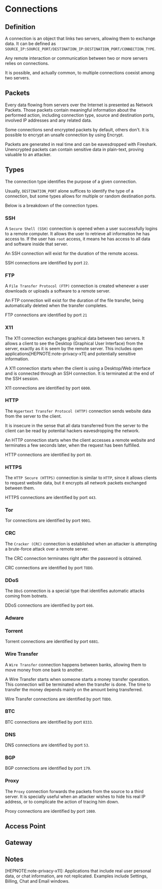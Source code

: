 # Connections

## Definition

A connection is an object that links two servers, allowing them to exchange data. It can be defined as  `SOURCE_IP:SOURCE_PORT/DESTINATION_IP:DESTINATION_PORT/CONNECTION_TYPE`.

Any remote interaction or communication between two or more servers relies on connections.

It is possible, and actually common, to multiple connections coexist among two servers.

## Packets

Every data flowing from servers over the Internet is presented as Network Packets. Those packets contain meaningful information about the performed action, including connection type, source and destination ports, involved IP addresses and any related data.

Some connections send encrypted packets by default, others don't. It is possible to encrypt an unsafe connection by using Encrypt.

Packets are generated in real time and can be eavesdropped with Fireshark. Unencrypted packets can contain sensitive data in plain-text, proving valuable to an attacker.

## Types

The connection type identifies the purpose of a given connection.

Usually, `DESTINATION_PORT` alone suffices to identify the type of a connection, but some types allows for multiple or random destination ports.

Below is a breakdown of the connection types.

### SSH

A `Secure Shell (SSH)` connection is opened when a user successfully logins to a remote computer. It allows the user to retrieve all information he has access to. If the user has `root` access, it means he has access to all data and software inside that server.

An SSH connection will exist for the duration of the remote access.

SSH connections are identified by port `22`.

### FTP

A `File Transfer Protocol (FTP)` connection is created whenever a user downloads or uploads a software to a remote server.

An FTP connection will exist for the duration of the file transfer, being automatically deleted when the transfer completes. 

FTP connections are identified by port `21`

### X11

The X11 connection exchanges graphical data between two servers. It allows a client to see the Desktop (Graphical User Interface) from the server, exactly as it is seem by the remote server. This includes open applications[HEPNOTE:note-privacy-x11] and potentially sensitive information.

A X11 connection starts when the client is using a Desktop/Web interface and is connected through an SSH connection. It is terminated at the end of the SSH session. 

X11 connections are identified by port `6000`.

### HTTP

The `Hypertext Transfer Protocol (HTTP)` connection sends website data from the server to the client. 

It is insecure in the sense that all data transferred from the server to the client can be read by potential hackers eavesdropping the network.

An HTTP connection starts when the client accesses a remote website and terminates a few seconds later, when the request has been fulfilled. 

HTTP connections are identified by port `80`.

### HTTPS

The `HTTP Secure (HTTPS)` connection is similar to `HTTP`, since it allows clients to request website data, but it encrypts all network packets exchanged between them.

HTTPS connections are identified by port `443`.

### Tor

Tor connections are identified by port `9001`.

### CRC

The `Cracker (CRC)` connection is established when an attacker is attempting a brute-force attack over a remote server.

The CRC connection terminates right after the password is obtained.

CRC connections are identified by port `TODO`.

### DDoS

The `DDoS` connection is a special type that identifies automatic attacks coming from botnets.

DDoS connections are identified by port `666`.

### Adware

### Torrent

Torrent connections are identified by port `6881`.

### Wire Transfer

A `Wire Transfer` connection happens between banks, allowing them to move money from one bank to another.

A Wire Transfer starts when someone starts a money transfer operation. This connection will be terminated when the transfer is done. The time to transfer the money depends mainly on the amount being transferred.

Wire Transfer connections are identified by port `TODO`.

### BTC

BTC connections are identified by port `8333`.

### DNS

DNS connections are identified by port `53`.

### BGP

BGP connections are identified by port `179`.

### Proxy

The `Proxy` connection forwards the packets from the source to a third server. It is specially useful when an attacker wishes to hide his real IP address, or to complicate the action of tracing him down.

Proxy connections are identified by port `1080`.

## Access Point

## Gateway

## Notes

[HEPNOTE:note-privacy-x11]: Applications that include real user personal data, or chat information, are not replicated. Examples include Settings, Billing, Chat and Email windows.